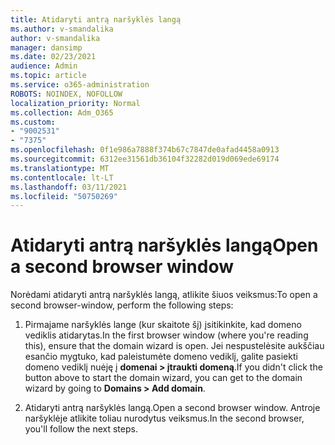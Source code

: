 ```yaml
---
title: Atidaryti antrą naršyklės langą
ms.author: v-smandalika
author: v-smandalika
manager: dansimp
ms.date: 02/23/2021
audience: Admin
ms.topic: article
ms.service: o365-administration
ROBOTS: NOINDEX, NOFOLLOW
localization_priority: Normal
ms.collection: Adm_O365
ms.custom:
- "9002531"
- "7375"
ms.openlocfilehash: 0f1e986a7888f374b67c7847de0afad4458a0913
ms.sourcegitcommit: 6312ee31561db36104f32282d019d069ede69174
ms.translationtype: MT
ms.contentlocale: lt-LT
ms.lasthandoff: 03/11/2021
ms.locfileid: "50750269"
---
```

# <a name="open-a-second-browser-window"></a><span data-ttu-id="d0d79-102">Atidaryti antrą naršyklės langą</span><span class="sxs-lookup"><span data-stu-id="d0d79-102">Open a second browser window</span></span>

<span data-ttu-id="d0d79-103">Norėdami atidaryti antrą naršyklės langą, atlikite šiuos veiksmus:</span><span class="sxs-lookup"><span data-stu-id="d0d79-103">To open a second browser-window, perform the following steps:</span></span>

1. <span data-ttu-id="d0d79-104">Pirmajame naršyklės lange (kur skaitote šį) įsitikinkite, kad domeno vediklis atidarytas.</span><span class="sxs-lookup"><span data-stu-id="d0d79-104">In the first browser window (where you're reading this), ensure that the domain wizard is open.</span></span> <span data-ttu-id="d0d79-105">Jei nespustelėsite aukščiau esančio mygtuko, kad paleistumėte domeno vediklį, galite pasiekti domeno vediklį nuėję į **domenai > įtraukti domeną**.</span><span class="sxs-lookup"><span data-stu-id="d0d79-105">If you didn't click the button above to start the domain wizard, you can get to the domain wizard by going to **Domains > Add domain**.</span></span>

2. <span data-ttu-id="d0d79-106">Atidaryti antrą naršyklės langą.</span><span class="sxs-lookup"><span data-stu-id="d0d79-106">Open a second browser window.</span></span> <span data-ttu-id="d0d79-107">Antroje naršyklėje atlikite toliau nurodytus veiksmus.</span><span class="sxs-lookup"><span data-stu-id="d0d79-107">In the second browser, you'll follow the next steps.</span></span>
